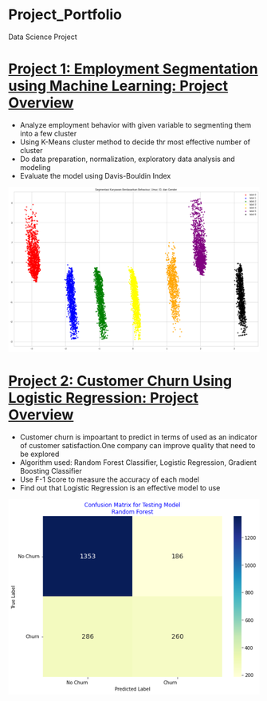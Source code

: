 # Project_Portfolio
Data Science Project 

# [Project 1: Employment Segmentation using Machine Learning: Project Overview](https://github.com/novitayldbrs/clusteringemployee)
* Analyze employment behavior with given variable to segmenting them into a few cluster 
* Using K-Means cluster method to decide thr most effective number of cluster 
* Do data preparation, normalization, exploratory data analysis and modeling
* Evaluate the model using Davis-Bouldin Index

![](https://github.com/novitayldbrs/images/blob/main/Clustering.png)

# [Project 2: Customer Churn Using Logistic Regression: Project Overview](https://github.com/novitayldbrs/cust_churn)
* Customer churn is impoartant to predict in terms of used as an indicator of customer satisfaction.One company can improve quality that need to be explored
* Algorithm used: Random Forest Classifier, Logistic Regression, Gradient Boosting Classifier
* Use F-1 Score to measure the accuracy of each model
* Find out that Logistic Regression is an effective model to use

![](https://github.com/novitayldbrs/images/blob/main/Confusion%20Matrix.png)
